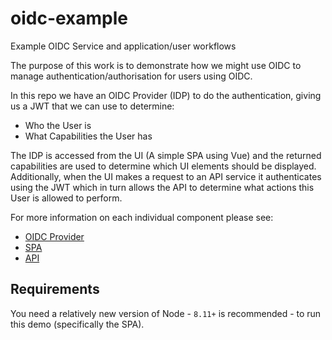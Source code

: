 # oidc-example
Example OIDC Service and application/user workflows

The purpose of this work is to demonstrate how we might use OIDC to manage authentication/authorisation for users using OIDC.

In this repo we have an OIDC Provider (IDP) to do the authentication, giving us a JWT that we can use to determine:

* Who the User is
* What Capabilities the User has

The IDP is accessed from the UI (A simple SPA using Vue) and the returned capabilities are used to determine which UI elements should be displayed. Additionally, when the UI makes a request to an API service it authenticates using the JWT which in turn allows the API to determine what actions this User is allowed to perform.

For more information on each individual component please see:

* [OIDC Provider](/oidc-provider-server)
* [SPA](/oidc-client-spa)
* [API](/oidc-client-api)

## Requirements
You need a relatively new version of Node - `8.11+` is recommended - to run this demo (specifically the SPA).
